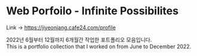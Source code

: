 # Web Porfoilo - Infinite Possibilites

Link → https://jiyeonjang.cafe24.com/profile

2022년 6월부터 12월까지 6개월간 작업한 포트폴리오 모음입니다.  
This is a portfolio collection that I worked on from June to December 2022.
